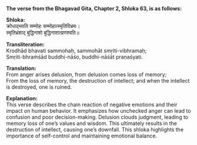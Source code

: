 **The verse from the Bhagavad Gita, Chapter 2, Shloka 63, is as follows:**     

**Shloka:**      
क्रोधाद्भवति सम्मोहः सम्मोहात्स्मृतिविभ्रमः।          
स्मृतिभ्रंशाद् बुद्धिनाशो बुद्धिनाशात्प्रणश्यति॥        

**Transliteration:**        
Krodhād bhavati sammohaḥ, sammohāt smṛiti-vibhramaḥ;          
Smṛiti-bhraṁśād buddhi-nāśo, buddhi-nāśāt praṇaśyati.       

**Translation:**       
From anger arises delusion, from delusion comes loss of memory;         
From the loss of memory, the destruction of intellect; and when the intellect is destroyed, one is ruined.           

**Explanation:**       
This verse describes the chain reaction of negative emotions and their impact on human behavior. It emphasizes how unchecked anger can lead to confusion and poor decision-making. Delusion clouds judgment, leading to memory loss of one’s values and wisdom. This ultimately results in the destruction of intellect, causing one’s downfall. This shloka highlights the importance of self-control and maintaining emotional balance.
